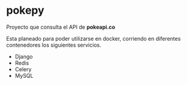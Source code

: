 # pokepy

Proyecto que consulta el API de **pokeapi.co**

Esta planeado para poder utilizarse en docker, corriendo en diferentes contenedores los siguientes servicios.

- Django
- Redis
- Celery
- MySQL


